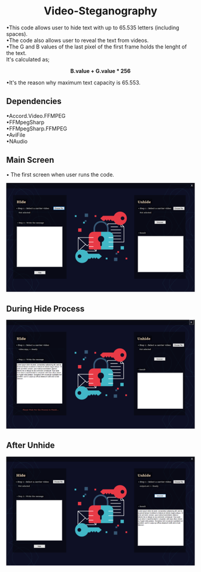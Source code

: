<h1 align="center">Video-Steganography</h1>
•This code allows user to hide text with up to 65.535 letters (including spaces).<br />
•The code also allows user to reveal the text from videos.<br />
•The G and B values of the last pixel of the first frame holds the lenght of the text.<br />
It's calculated as;<br />

<p align="center">
  <b>B.value + G.value * 256</b><br>
</p>

•It's the reason why maximum text capacity is 65.553.<br />

<h2>Dependencies</h2>
•Accord.Video.FFMPEG<br />
•FFMpegSharp<br />
•FFMpegSharp.FFMPEG<br />
•AviFile<br />
•NAudio<br />

<h2>Main Screen</h2>
• The first screen when user runs the code.<br />
<p align="center">
  <img src="./photos/firstLook.png" title="UI">
</p>

<h2>During Hide Process</h2>
<p align="center">
  <img src="./photos/afterHide.png" title="UI2">
</p>

<h2>After Unhide</h2>
<p align="center">
  <img src="./photos/afterUnhide.png" title="UI3">
</p>
